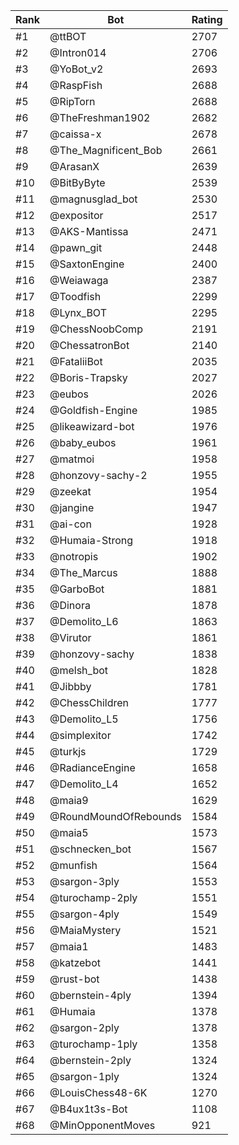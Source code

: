 Rank|Bot|Rating
---|---|---
#1|@ttBOT|2707
#2|@Intron014|2706
#3|@YoBot_v2|2693
#4|@RaspFish|2688
#5|@RipTorn|2688
#6|@TheFreshman1902|2682
#7|@caissa-x|2678
#8|@The_Magnificent_Bob|2661
#9|@ArasanX|2639
#10|@BitByByte|2539
#11|@magnusglad_bot|2530
#12|@expositor|2517
#13|@AKS-Mantissa|2471
#14|@pawn_git|2448
#15|@SaxtonEngine|2400
#16|@Weiawaga|2387
#17|@Toodfish|2299
#18|@Lynx_BOT|2295
#19|@ChessNoobComp|2191
#20|@ChessatronBot|2140
#21|@FataliiBot|2035
#22|@Boris-Trapsky|2027
#23|@eubos|2026
#24|@Goldfish-Engine|1985
#25|@likeawizard-bot|1976
#26|@baby_eubos|1961
#27|@matmoi|1958
#28|@honzovy-sachy-2|1955
#29|@zeekat|1954
#30|@jangine|1947
#31|@ai-con|1928
#32|@Humaia-Strong|1918
#33|@notropis|1902
#34|@The_Marcus|1888
#35|@GarboBot|1881
#36|@Dinora|1878
#37|@Demolito_L6|1863
#38|@Virutor|1861
#39|@honzovy-sachy|1838
#40|@melsh_bot|1828
#41|@Jibbby|1781
#42|@ChessChildren|1777
#43|@Demolito_L5|1756
#44|@simplexitor|1742
#45|@turkjs|1729
#46|@RadianceEngine|1658
#47|@Demolito_L4|1652
#48|@maia9|1629
#49|@RoundMoundOfRebounds|1584
#50|@maia5|1573
#51|@schnecken_bot|1567
#52|@munfish|1564
#53|@sargon-3ply|1553
#54|@turochamp-2ply|1551
#55|@sargon-4ply|1549
#56|@MaiaMystery|1521
#57|@maia1|1483
#58|@katzebot|1441
#59|@rust-bot|1438
#60|@bernstein-4ply|1394
#61|@Humaia|1378
#62|@sargon-2ply|1378
#63|@turochamp-1ply|1358
#64|@bernstein-2ply|1324
#65|@sargon-1ply|1324
#66|@LouisChess48-6K|1270
#67|@B4ux1t3s-Bot|1108
#68|@MinOpponentMoves|921
